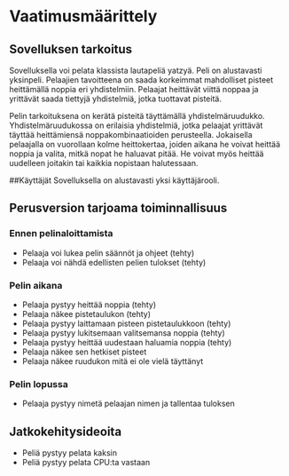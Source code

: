 # Vaatimusmäärittely
## Sovelluksen tarkoitus
Sovelluksella voi pelata klassista lautapeliä yatzyä. Peli on alustavasti yksinpeli. Pelaajien tavoitteena on saada korkeimmat mahdolliset pisteet heittämällä noppia eri yhdistelmiin. Pelaajat heittävät viittä noppaa ja yrittävät saada tiettyjä yhdistelmiä, jotka tuottavat pisteitä.

Pelin tarkoituksena on kerätä pisteitä täyttämällä yhdistelmäruudukko. Yhdistelmäruudukossa on erilaisia yhdistelmiä, jotka pelaajat yrittävät täyttää heittämiensä noppakombinaatioiden perusteella. Jokaisella pelaajalla on vuorollaan kolme heittokertaa, joiden aikana he voivat heittää noppia ja valita, mitkä nopat he haluavat pitää. He voivat myös heittää uudelleen joitakin tai kaikkia nopistaan halutessaan.

##Käyttäjät
Sovelluksella on alustavasti yksi käyttäjärooli.

## Perusversion tarjoama toiminnallisuus

### Ennen pelinaloittamista
- Pelaaja voi lukea pelin säännöt ja ohjeet  (tehty)
- Pelaaja voi nähdä edellisten pelien tulokset  (tehty)

### Pelin aikana
- Pelaaja pystyy heittää noppia  (tehty)
- Pelaaja näkee pistetaulukon (tehty)
- Pelaaja pystyy laittamaan pisteen pistetaulukkoon (tehty)
- Pelaaja pystyy lukitsemaan valitsemansa noppia (tehty)
- Pelaaja pystyy heittää uudestaan haluamia noppia (tehty)
- Pelaaja näkee sen hetkiset pisteet
- Pelaaja näkee ruudukon mitä ei ole vielä täyttänyt

### Pelin lopussa
- Pelaaja pystyy nimetä pelaajan nimen ja tallentaa tuloksen


## Jatkokehitysideoita

- Peliä pystyy pelata kaksin
- Peliä pystyy pelata CPU:ta vastaan
